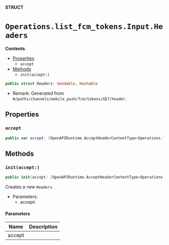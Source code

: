 **STRUCT**

# `Operations.list_fcm_tokens.Input.Headers`

**Contents**

- [Properties](#properties)
  - `accept`
- [Methods](#methods)
  - `init(accept:)`

```swift
public struct Headers: Sendable, Hashable
```

- Remark: Generated from `#/paths/channels/mobile_push/fcm/tokens/GET/header`.

## Properties
### `accept`

```swift
public var accept: [OpenAPIRuntime.AcceptHeaderContentType<Operations.list_fcm_tokens.AcceptableContentType>]
```

## Methods
### `init(accept:)`

```swift
public init(accept: [OpenAPIRuntime.AcceptHeaderContentType<Operations.list_fcm_tokens.AcceptableContentType>] = .defaultValues())
```

Creates a new `Headers`.

- Parameters:
  - accept:

#### Parameters

| Name | Description |
| ---- | ----------- |
| accept |  |